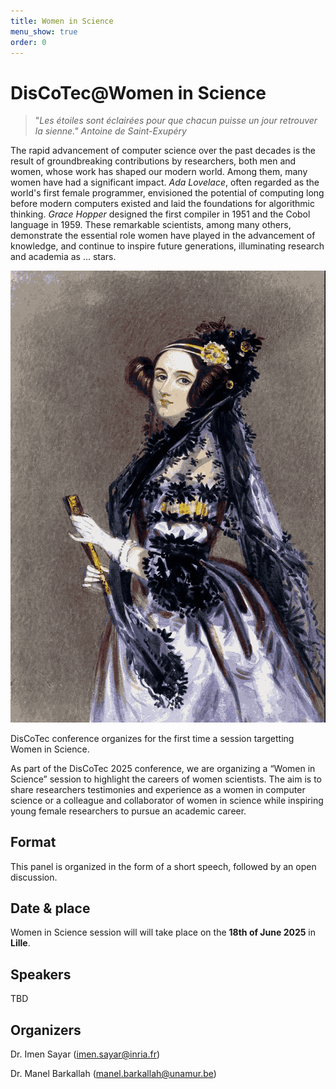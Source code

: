 ```yaml
---
title: Women in Science
menu_show: true
order: 0
---
```


# DisCoTec@Women in Science
>"*Les étoiles sont éclairées pour que chacun puisse un jour retrouver la sienne." 
Antoine de Saint-Exupéry*

The rapid advancement of computer science over the past decades is the result of groundbreaking contributions by researchers, both men and women, whose work has shaped our modern world. Among them, many women have had a significant impact. *Ada Lovelace*, often regarded as the world's first female programmer, envisioned the potential of computing long before modern computers existed and laid the foundations for algorithmic thinking. *Grace Hopper* designed the first compiler in 1951 and the Cobol language in 1959. These remarkable scientists, among many others, demonstrate the essential role women have played in the advancement of knowledge, and continue to inspire future generations, illuminating research and academia as ... stars. 

![Ada Lovelace](./Ada_Lovelace.png)

DisCoTec conference organizes for the first time a session targetting Women in Science.

As part of the DisCoTec 2025 conference, we are organizing a “Women in Science” session to highlight the careers of women scientists.
The aim is to share researchers testimonies and experience as a women in computer science or a colleague and collaborator of women in science while inspiring young female researchers to pursue an academic career.

## Format
This panel is organized in the form of a short speech, followed by an open discussion.

## Date & place
Women in Science session will will take place on the **18th of June 2025** in **Lille**. 

## Speakers 
TBD

## Organizers 
Dr. Imen Sayar (imen.sayar@inria.fr)

Dr. Manel Barkallah (manel.barkallah@unamur.be)


